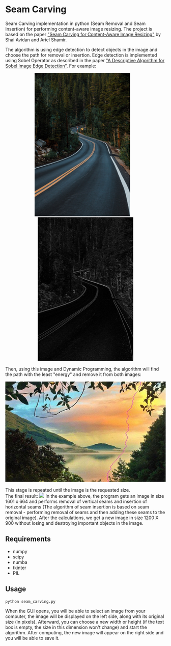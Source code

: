 # Seam Carving
Seam Carving implementation in python (Seam Removal and Seam Insertion) for performing content-aware image resizing.
The project is based on the paper ["Seam Carving for Content-Aware Image Resizing"](Seam_Carving_for_Content-Aware_Image_Resizing.pdf) by Shai Avidan and Ariel Shamir.   

The algorithm is using edge detection to detect objects in the image and choose the path for removal or insertion. Edge detection is implemented using Sobel Operator as described in the paper ["A Descriptive Algorithm for Sobel Image Edge Detection"](A_Descriptive_Algorithm_for_Sobel_Image_Edge_Detection.pdf).
For example:
<p align="center"><img src="./images/photo-1628707351135-e963f2aa4387.jpg" width="300">&nbsp;&nbsp;&nbsp;&nbsp;&nbsp;<img src="./images/trees_sobel.jpg" width="300"></p>
Then, using this image and Dynamic Programming, the algorithm will find the path with the least "energy" and remove it from both images:    
<p align="center"><img src="./images/seam-highland-view-bed-and.jpg"></p>
This stage is repeated until the image is the requested size. </br>
The final result:   
<img src="./images/Animation.gif">
In the example above, the program gets an image in size 1601 x 664 and performs removal of vertical seams and insertion of horizontal seams 
(The algorithm of seam insertion is based on seam removal - performing removal of seams and then adding these seams to the original image).
After the calculations, we get a new image in size 1200 X 900 without losing and destroying important objects in the image.

## Requirements
* numpy
* scipy
* numba
* tkinter
* PIL

## Usage
```
python seam_carving.py
```
When the GUI opens, you will be able to select an image from your computer, the image will be displayed on the left side, along with its original size (in pixels). Afterward, you can choose a new width or height (if the text box is empty, the size in this dimension won't change) and start the algorithm. After computing, the new image will appear on the right side and you will be able to save it.
